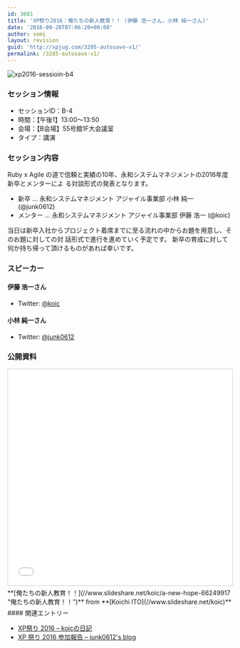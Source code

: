 ```yaml
---
id: 3601
title: 'XP祭り2016：俺たちの新人教育！！ (伊藤 浩一さん、小林 純一さん)'
date: '2016-09-28T07:06:20+00:00'
author: semi
layout: revision
guid: 'http://xpjug.com/3285-autosave-v1/'
permalink: /3285-autosave-v1/
---
```


![xp2016-sessioin-b4](http://xpjug.com/wp-content/uploads/2016/08/xp2016-sessioin-b4.png)

### セッション情報

- セッションID：B-4
- 時間：【午後1】13:00～13:50
- 会場：【B会場】55号館1F大会議室
- タイプ：講演

### セッション内容

Ruby x Agile の道で信頼と実績の10年、永和システムマネジメントの2016年度新卒とメンターによ る対談形式の発表となります。

- 新卒 … 永和システムマネジメント アジャイル事業部 小林 純一 (@junk0612)
- メンター … 永和システムマネジメント アジャイル事業部 伊藤 浩一 (@koic)

当日は新卒入社からプロジェクト着席までに至る流れの中からお題を用意し、そのお題に対しての対 話形式で進行を進めていく予定です。 新卒の育成に対して何か持ち帰って頂けるものがあれば幸いです。

### スピーカー

#### 伊藤 浩一さん

- Twitter: [@koic](https://twitter.com/koic)

#### 小林 純一さん

- Twitter: [@junk0612](https://twitter.com/junk0612)

### 公開資料

<iframe allowfullscreen="" frameborder="0" height="485" marginheight="0" marginwidth="0" scrolling="no" src="//www.slideshare.net/slideshow/embed_code/key/Ge2jqhLP9EU56y" style="border:1px solid #CCC; border-width:1px; margin-bottom:5px; max-width: 100%;" width="595"> </iframe>

<div style="margin-bottom:5px">  **[俺たちの新人教育！！](//www.slideshare.net/koic/a-new-hope-66249917 "俺たちの新人教育！！")**  from **[Koichi ITO](//www.slideshare.net/koic)** </div>#### 関連エントリー

- [XP祭り 2016 – koicの日記](http://koic.hatenablog.com/entry/entries/2016/09/24)
- [XP 祭り 2016 参加報告 – junk0612's blog](http://enixervsrexine.hatenablog.com/entry/2016/09/25/233000)
